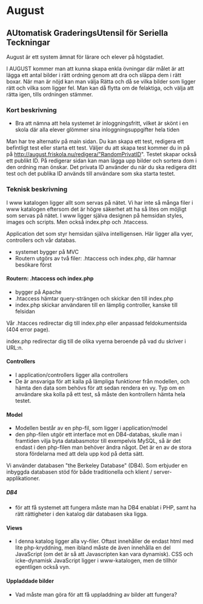 # August

## AUtomatisk GraderingsUtensil för Seriella Teckningar

August är ett system ämnat för lärare och elever på högstadiet.

I AUGUST kommer man att kunna skapa enkla övningar där målet är att lägga ett
antal bilder i rätt ordning genom att dra och släppa dem i rätt boxar.
När man är nöjd kan man välja Rätta och då se vilka bilder som ligger rätt och
vilka som ligger fel. Man kan då flytta om de felaktiga, och välja att rätta igen,
tills ordningen stämmer.

### Kort beskrivning

* Bra att nämna att hela systemet är inloggningsfritt, vilket är skönt i en skola där alla elever glömmer sina inloggningsuppgifter hela tiden

Man har tre alternativ på main sidan. Du kan skapa ett test, redigera ett befintligt test eller starta ett test. Väljer du att skapa test kommer du in på på http://august.friskola.nu/redigera/"RandomPrivatID". Testet skapar också ett publikt ID. På redigerar sidan kan man lägga upp bilder och sortera dom i den ordning man önskar.
Det privata ID använder du när du ska redigera ditt test och det publika ID används till användare som ska starta testet.

### Teknisk beskrivning

I www katalogen ligger allt som servas på nätet. Vi har inte så många filer i www katalogen eftersom det är högre säkerhet att ha så lites om möjligt som servas på nätet. I www ligger själva designen på hemsidan styles, images och scripts. Men också index.php och .htaccess.

Application det som styr hemsidan själva intelligensen. Här ligger alla vyer, controllers och vår databas.

* systemet bygger på MVC
* Routern utgörs av två filer: .htaccess och index.php, där hamnar besökare först

#### Routern: .htaccess och index.php

* bygger på Apache
* .htaccess hämtar query-strängen och skickar den till index.php
* index.php skickar användaren till en lämplig controller, kanske till felsidan

Vår .htacces redirectar dig till index.php eller anpassad feldokumentsida (404 error page).


index.php redirectar dig till de olika vyerna beroende på vad du skriver i URL:n.

#### Controllers

* I application/controllers ligger alla controllers
* De är ansvariga för att kalla på lämpliga funktioner från modellen, och hämta den data som behövs för att sedan rendera en vy. Typ om en användare ska kolla på ett test, så måste den kontrollern hämta hela testet.

#### Model

* Modellen består av en php-fil, som ligger i application/model
* den php-filen utgör ett interface mot en DB4-databas, skulle man i framtiden vilja byta databasmotor till exempelvis MySQL, så är det endast i den php-filen man behöver ändra något. Det är en av de stora stora fördelarna med att dela upp kod på detta sätt.

Vi använder databasen "the Berkeley Database" (DB4). Som erbjuder en inbyggda databasen stöd för både traditionella och klient / server-applikationer. 

##### DB4

* för att få systemet att fungera måste man ha DB4 enablat i PHP, samt ha rätt rättigheter i den katalog där databasen ska ligga.

#### Views

* I denna katalog ligger alla vy-filer. Oftast innehåller de endast html med lite php-kryddning, men ibland måste de även innehålla en del JavaScript (om det är så att Javascripten kan vara dynamisk). CSS och icke-dynamisk JavaScript ligger i www-katalogen, men de tillhör egentligen också vyn.

#### Uppladdade bilder

* Vad måste man göra för att få uppladdning av bilder att fungera?





